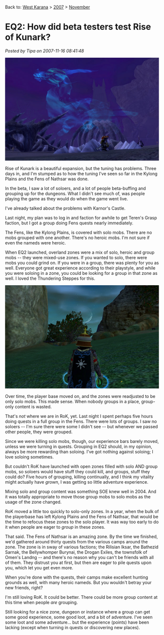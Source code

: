Back to: [West Karana](/posts/westkarana.md) > [2007](/posts/2007/westkarana.md) > [November](./westkarana.md)
# EQ2: How did beta testers test Rise of Kunark?

*Posted by Tipa on 2007-11-16 08:41:48*

![eq2 field of bone](../../../uploads/2007/11/everquest2-2007-11-15-22-05-55-71.jpg)

Rise of Kunark is a beautiful expansion, but the tuning has problems. Three days in, and I'm stumped as to how the tuning I've seen so far in the Kylong Plains and the Fens of Nathsar was done.

In the beta, I saw a lot of soloers, and a lot of people beta-buffing and grouping up for the dungeons. What I didn't see much of, was people playing the game as they would do when the game went live.

I've already talked about the problems with Karnor's Castle.

Last night, my plan was to log in and faction for awhile to get Teren's Grasp faction, but I got a group doing Fens quests nearly immediately.

The Fens, like the Kylong Plains, is covered with solo mobs. There are no mobs grouped with one another. There's no heroic mobs. I'm not sure if even the nameds were heroic.

When EQ2 launched, overland zones were a mix of solo, heroic and group mobs -- they were mixed-use zones. If you wanted to solo, there were mobs you could grind on. If you were in a group, there was plenty for you as well. Everyone got great experience according to their playstyle, and while you were soloing in a zone, you could be looking for a group in that zone as well. I loved the Thundering Steppes for this.

![eq2 drinal field of bone](../../../uploads/2007/11/everquest2-2007-11-15-20-54-05-51.jpg)

Over time, the player base moved on, and the zones were readjusted to be only solo mobs. This made sense. When nobody groups in a place, group-only content is wasted.

That's *not* where we are in RoK, yet. Last night I spent perhaps five hours doing quests in a full group in the Fens. There were lots of groups. I saw no soloers -- I'm sure there were some I didn't see -- but whenever we passed other people, they were grouped.

Since we were killing solo mobs, though, our experience bars barely moved, unless we were turning in quests. Grouping in EQ2 should, in my opinion, always be more rewarding than soloing. I've got nothing against soloing; I love soloing sometimes.

But couldn't RoK have launched with open zones filled with solo AND group mobs, so soloers would have stuff they could kill, and groups, stuff they could do? Five hours of grouping, killing continually, and I think my vitality might actually have *grown*, I was getting so little adventure experience.

Mixing solo and group content was something SOE knew well in 2004. And it was totally appropriate to move those group mobs to solo mobs as the usage of the zone changed.

RoK moved a little too quickly to solo-only zones. In a year, when the bulk of the playerbase has left Kylong Plains and the Fens of Nathsar, that would be the time to refocus these zones to the solo player. It was way too early to do it when people are eager to *group* in these zones.

That said. The Fens of Nathsar is an amazing zone. By the time we finished, we'd gathered around thirty quests from the various camps around the zone. The zone is in sway of various factions; the Rilisian Iksar, the Bathezid Sarnak, the Bellywhomper Burynai, the Drogan Exiles, the townsfolk of Omen's Landng -- and there's no reason why you can't be friends with all of them. They distrust you at first, but then are eager to pile quests upon you, which let you get even more.

When you're done with the quests, their camps make excellent hunting grounds as well, with many heroic nameds. But you wouldn't betray your new friends, right?

I'm still loving RoK. It could be better. There could be more group content at this time when people *are* grouping.

Still looking for a nice zone, dungeon or instance where a group can get some good experience, some good loot, and a bit of adventure. I've seen some loot and some adventure... but the experience (points) have been lacking (except when turning in quests or discovering new places).

